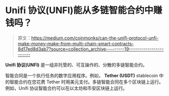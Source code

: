 # Unifi 协议(UNFI)能从多链智能合约中赚钱吗？

> 原文：<https://medium.com/coinmonks/can-the-unifi-protocol-unfi-make-money-make-from-multi-chain-smart-contracts-8d17ed8d3ab7?source=collection_archive---------19----------------------->

**Unifi 协议(UNFI)** 是一组非托管的、可互操作的、分散的多链智能合约。

智能合同是一个执行任务的数字应用程序。例如， **Tether (USDT)** stablecoin 中的智能合约在您花费 Tether 时用美元支付。多链智能合同在多个区块链上运行。例如，Unifi 协议智能合约可以在以太坊和币安区块链上运行。
